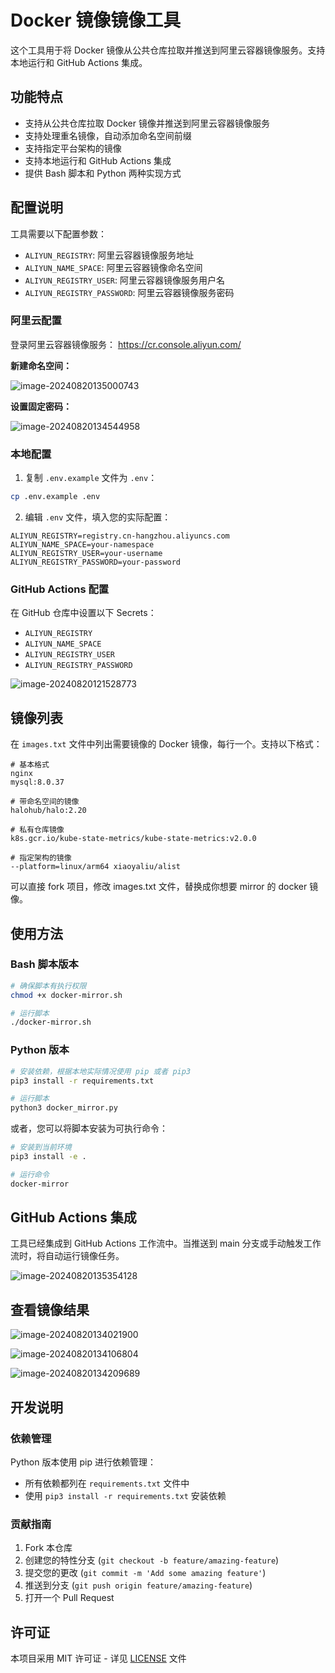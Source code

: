 # Docker 镜像镜像工具

这个工具用于将 Docker 镜像从公共仓库拉取并推送到阿里云容器镜像服务。支持本地运行和 GitHub Actions 集成。

## 功能特点

- 支持从公共仓库拉取 Docker 镜像并推送到阿里云容器镜像服务
- 支持处理重名镜像，自动添加命名空间前缀
- 支持指定平台架构的镜像
- 支持本地运行和 GitHub Actions 集成
- 提供 Bash 脚本和 Python 两种实现方式

## 配置说明

工具需要以下配置参数：

- `ALIYUN_REGISTRY`: 阿里云容器镜像服务地址
- `ALIYUN_NAME_SPACE`: 阿里云容器镜像命名空间
- `ALIYUN_REGISTRY_USER`: 阿里云容器镜像服务用户名
- `ALIYUN_REGISTRY_PASSWORD`: 阿里云容器镜像服务密码

### 阿里云配置
登录阿里云容器镜像服务： https://cr.console.aliyun.com/

**新建命名空间：**

![image-20240820135000743](https://pic-bed-1256249917.cos.ap-chengdu.myqcloud.com/uPic/image-20240820135000743.png)

**设置固定密码：**

![image-20240820134544958](https://pic-bed-1256249917.cos.ap-chengdu.myqcloud.com/uPic/image-20240820134544958.png)


### 本地配置

1. 复制 `.env.example` 文件为 `.env`：

```bash
cp .env.example .env
```

2. 编辑 `.env` 文件，填入您的实际配置：

```
ALIYUN_REGISTRY=registry.cn-hangzhou.aliyuncs.com
ALIYUN_NAME_SPACE=your-namespace
ALIYUN_REGISTRY_USER=your-username
ALIYUN_REGISTRY_PASSWORD=your-password
```

### GitHub Actions 配置

在 GitHub 仓库中设置以下 Secrets：

- `ALIYUN_REGISTRY`
- `ALIYUN_NAME_SPACE`
- `ALIYUN_REGISTRY_USER`
- `ALIYUN_REGISTRY_PASSWORD`

![image-20240820121528773](https://pic-bed-1256249917.cos.ap-chengdu.myqcloud.com/uPic/image-20240820121528773.png)


## 镜像列表

在 `images.txt` 文件中列出需要镜像的 Docker 镜像，每行一个。支持以下格式：

```
# 基本格式
nginx
mysql:8.0.37

# 带命名空间的镜像
halohub/halo:2.20

# 私有仓库镜像
k8s.gcr.io/kube-state-metrics/kube-state-metrics:v2.0.0

# 指定架构的镜像
--platform=linux/arm64 xiaoyaliu/alist
```

可以直接 fork 项目，修改 images.txt 文件，替换成你想要 mirror 的 docker 镜像。


## 使用方法

### Bash 脚本版本

```bash
# 确保脚本有执行权限
chmod +x docker-mirror.sh

# 运行脚本
./docker-mirror.sh
```

### Python 版本

```bash
# 安装依赖，根据本地实际情况使用 pip 或者 pip3
pip3 install -r requirements.txt

# 运行脚本
python3 docker_mirror.py
```

或者，您可以将脚本安装为可执行命令：

```bash
# 安装到当前环境
pip3 install -e .

# 运行命令
docker-mirror
```

## GitHub Actions 集成

工具已经集成到 GitHub Actions 工作流中。当推送到 main 分支或手动触发工作流时，将自动运行镜像任务。

![image-20240820135354128](https://pic-bed-1256249917.cos.ap-chengdu.myqcloud.com/uPic/image-20240820135354128.png)

## 查看镜像结果
![image-20240820134021900](https://pic-bed-1256249917.cos.ap-chengdu.myqcloud.com/uPic/image-20240820134021900.png)

![image-20240820134106804](https://pic-bed-1256249917.cos.ap-chengdu.myqcloud.com/uPic/image-20240820134106804.png)

![image-20240820134209689](https://pic-bed-1256249917.cos.ap-chengdu.myqcloud.com/uPic/image-20240820134209689.png)


## 开发说明

### 依赖管理

Python 版本使用 pip 进行依赖管理：
- 所有依赖都列在 `requirements.txt` 文件中
- 使用 `pip3 install -r requirements.txt` 安装依赖

### 贡献指南

1. Fork 本仓库
2. 创建您的特性分支 (`git checkout -b feature/amazing-feature`)
3. 提交您的更改 (`git commit -m 'Add some amazing feature'`)
4. 推送到分支 (`git push origin feature/amazing-feature`)
5. 打开一个 Pull Request

## 许可证

本项目采用 MIT 许可证 - 详见 [LICENSE](LICENSE) 文件